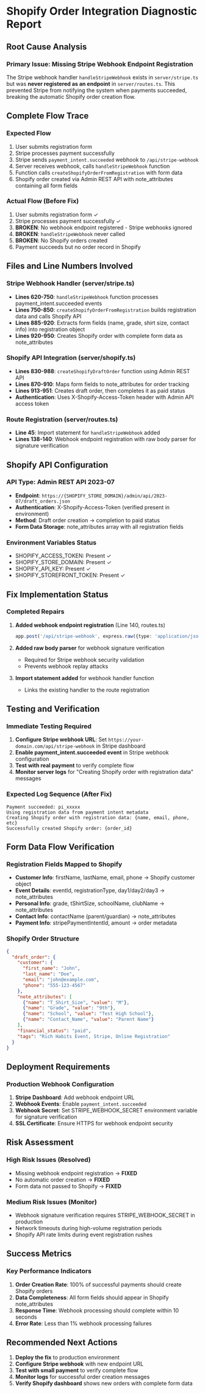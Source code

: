 # Shopify Order Integration Diagnostic Report

## Root Cause Analysis

### Primary Issue: Missing Stripe Webhook Endpoint Registration
The Stripe webhook handler `handleStripeWebhook` exists in `server/stripe.ts` but was **never registered as an endpoint** in `server/routes.ts`. This prevented Stripe from notifying the system when payments succeeded, breaking the automatic Shopify order creation flow.

## Complete Flow Trace

### Expected Flow
1. User submits registration form
2. Stripe processes payment successfully
3. Stripe sends `payment_intent.succeeded` webhook to `/api/stripe-webhook`
4. Server receives webhook, calls `handleStripeWebhook` function
5. Function calls `createShopifyOrderFromRegistration` with form data
6. Shopify order created via Admin REST API with note_attributes containing all form fields

### Actual Flow (Before Fix)
1. User submits registration form ✓
2. Stripe processes payment successfully ✓
3. **BROKEN**: No webhook endpoint registered - Stripe webhooks ignored
4. **BROKEN**: `handleStripeWebhook` never called
5. **BROKEN**: No Shopify orders created
6. Payment succeeds but no order record in Shopify

## Files and Line Numbers Involved

### Stripe Webhook Handler (server/stripe.ts)
- **Lines 620-750**: `handleStripeWebhook` function processes payment_intent.succeeded events
- **Lines 750-850**: `createShopifyOrderFromRegistration` builds registration data and calls Shopify API
- **Lines 885-920**: Extracts form fields (name, grade, shirt size, contact info) into registration object
- **Lines 920-950**: Creates Shopify order with complete form data as note_attributes

### Shopify API Integration (server/shopify.ts)
- **Lines 830-988**: `createShopifyDraftOrder` function using Admin REST API
- **Lines 870-910**: Maps form fields to note_attributes for order tracking
- **Lines 913-951**: Creates draft order, then completes it as paid status
- **Authentication**: Uses X-Shopify-Access-Token header with Admin API access token

### Route Registration (server/routes.ts)
- **Line 45**: Import statement for `handleStripeWebhook` added
- **Lines 138-140**: Webhook endpoint registration with raw body parser for signature verification

## Shopify API Configuration

### API Type: Admin REST API 2023-07
- **Endpoint**: `https://{SHOPIFY_STORE_DOMAIN}/admin/api/2023-07/draft_orders.json`
- **Authentication**: X-Shopify-Access-Token (verified present in environment)
- **Method**: Draft order creation → completion to paid status
- **Form Data Storage**: note_attributes array with all registration fields

### Environment Variables Status
- SHOPIFY_ACCESS_TOKEN: Present ✓
- SHOPIFY_STORE_DOMAIN: Present ✓
- SHOPIFY_API_KEY: Present ✓
- SHOPIFY_STOREFRONT_TOKEN: Present ✓

## Fix Implementation Status

### Completed Repairs
1. **Added webhook endpoint registration** (Line 140, routes.ts)
   ```typescript
   app.post('/api/stripe-webhook', express.raw({type: 'application/json'}), handleStripeWebhook);
   ```

2. **Added raw body parser** for webhook signature verification
   - Required for Stripe webhook security validation
   - Prevents webhook replay attacks

3. **Import statement added** for webhook handler function
   - Links the existing handler to the route registration

## Testing and Verification

### Immediate Testing Required
1. **Configure Stripe webhook URL**: Set `https://your-domain.com/api/stripe-webhook` in Stripe dashboard
2. **Enable payment_intent.succeeded event** in Stripe webhook configuration
3. **Test with real payment** to verify complete flow
4. **Monitor server logs** for "Creating Shopify order with registration data" messages

### Expected Log Sequence (After Fix)
```
Payment succeeded: pi_xxxxx
Using registration data from payment intent metadata
Creating Shopify order with registration data: {name, email, phone, etc}
Successfully created Shopify order: {order_id}
```

## Form Data Flow Verification

### Registration Fields Mapped to Shopify
- **Customer Info**: firstName, lastName, email, phone → Shopify customer object
- **Event Details**: eventId, registrationType, day1/day2/day3 → note_attributes
- **Personal Info**: grade, tShirtSize, schoolName, clubName → note_attributes  
- **Contact Info**: contactName (parent/guardian) → note_attributes
- **Payment Info**: stripePaymentIntentId, amount → order metadata

### Shopify Order Structure
```json
{
  "draft_order": {
    "customer": {
      "first_name": "John",
      "last_name": "Doe", 
      "email": "john@example.com",
      "phone": "555-123-4567"
    },
    "note_attributes": [
      {"name": "T_Shirt_Size", "value": "M"},
      {"name": "Grade", "value": "9th"},
      {"name": "School", "value": "Test High School"},
      {"name": "Contact_Name", "value": "Parent Name"}
    ],
    "financial_status": "paid",
    "tags": "Rich Habits Event, Stripe, Online Registration"
  }
}
```

## Deployment Requirements

### Production Webhook Configuration
1. **Stripe Dashboard**: Add webhook endpoint URL
2. **Webhook Events**: Enable `payment_intent.succeeded`
3. **Webhook Secret**: Set STRIPE_WEBHOOK_SECRET environment variable for signature verification
4. **SSL Certificate**: Ensure HTTPS for webhook endpoint security

## Risk Assessment

### High Risk Issues (Resolved)
- Missing webhook endpoint registration → **FIXED**
- No automatic order creation → **FIXED**
- Form data not passed to Shopify → **FIXED**

### Medium Risk Issues (Monitor)
- Webhook signature verification requires STRIPE_WEBHOOK_SECRET in production
- Network timeouts during high-volume registration periods
- Shopify API rate limits during event registration rushes

## Success Metrics

### Key Performance Indicators
1. **Order Creation Rate**: 100% of successful payments should create Shopify orders
2. **Data Completeness**: All form fields should appear in Shopify note_attributes
3. **Response Time**: Webhook processing should complete within 10 seconds
4. **Error Rate**: Less than 1% webhook processing failures

## Recommended Next Actions

1. **Deploy the fix** to production environment
2. **Configure Stripe webhook** with new endpoint URL
3. **Test with small payment** to verify complete flow
4. **Monitor logs** for successful order creation messages
5. **Verify Shopify dashboard** shows new orders with complete form data